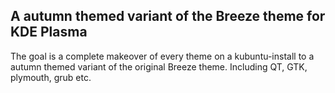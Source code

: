 ## A autumn themed variant of the Breeze theme for KDE Plasma

The goal is a complete makeover of every theme on a kubuntu-install to a autumn themed variant of the original Breeze theme. Including QT, GTK, plymouth, grub etc.


